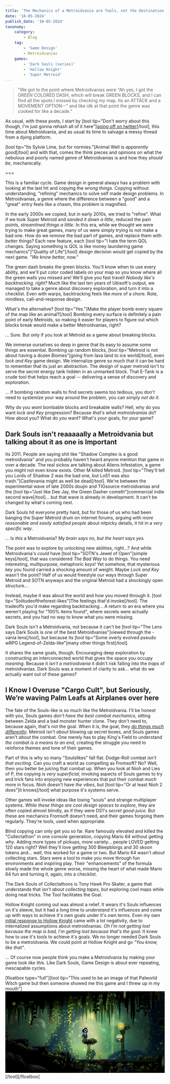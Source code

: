 ```yaml
---
title: 'The Mechanics of a Metroidvania are Tools, not the Destination'
date: '18-05-2024'
publish_date: '18-05-2024'
taxonomy:
    category:
        - Blog
    tag:
        - 'Game Design'
        - Metroidvanias
    games:
        - 'Dark Souls (series)'
        - 'Hollow Knight'
        - 'Super Metroid'
---
```


> "We got to the point where Metroidvanias were "Ah yes, I got the GREEN COLORED DASH, which will break GREEN BLOCKS, and I can find all the spots I missed by checking my map. Its an ATTACK and a MOVEMENT OPTION--" and like idk at that point the genre was cooked for like a decade."

As usual, with these posts, I start by [tool tip="Don't worry about this though, I'm just gonna rehash all of it here"][going off on twitter](https://x.com/KayinNasaki/status/1790726647936688596)[/tool], this time about Metroidvania, and as usual its time to salvage a messy thread from a dying platform. 

[tool tip="Its Sylvie Lime, but for normies."]Animal Well is *apparently good*[/tool] and with that, comes the think pieces and opinions on what the nebulous and poorly named genre of Metroidvanias is and how they *should be*, mechanically. 

===

This is a familiar cycle. Game design in general always has a problem with looking at the last hit and copying the *wrong things*. Copying without understanding, "refining" mechanics to solve self made design problems. In Metroidvanias, a genre where the difference between a "good" and a "great" entry feels like a chasm, this problem is magnified.

In the early 2000s we copied, but in early 2010s, we tried to "refine". What if we took Super Metroid and *sanded it down a little*, reduced the pain points, *streamlined things a little*. In this era, while we thought we were trying to make great games, many of us were simply trying to not make a bad one. How do we *remove* the bad part of games, and replace them with *better* things? Each new feature, each [tool tip="I hate the term QOL changes. Saying something is QOL is like money laundering game mechanics"]"Quality of Life"[/tool] design decision would get copied by the next game. *"We know better, now."*

The green dash breaks the green blocks. You'll know when to use every ability, and we'll put color coded labels on your map so you know where all the green walls you missed are! We'll give you fast travel! *Nobody like's backtracking, right?* Much like the last ten years of Ubisoft's output, we managed to take a genre about discovery exploration, and turn it into a checklist. Even with warps, backtracking feels like *more* of a chore. Rote, mindless, call-and-response design. 

What's the alternative? [tool tip="Yes."]Make the player bomb every square of the map like an animal?[/tool] Bombing every surface is definitely a pain point of early Metroids, so making it easier for players to figure out which blocks break would make a better Metroidvanias, right?

... Sure. But only if you look at Metroid as a game about breaking blocks.

We immerse ourselves so deep in genre that its easy to assume some things are essential. Bombing up random blocks, [tool tip="Metroid is not about having a dozen Biomes"]going from lava land to ice world[/tool], even *lock and Key* game design. We internalize genre so much that it can be hard to remember that its just an abstraction. The design of super metroid isn't to serve the secret energy tank hidden in an unmarked block. That E-Tank is a crude tool that helps reach a goal -- delivering a sense of discovery and exploration.

... If bombing random walls to find secrets seems too tedious, you don't need to systemize your way around the problem, you can simply *not do it.* 

Why do you *want* bombable blocks and breakable walls? Hell, why do you want *lock and Key* progression? Because *that's what metroidvanias do*? How about you? What do *you* want? What's *your* goals, for *your* game?

## Dark Souls isn't reaaaaally a Metroidvania but talking about it as one is Important

Its 2011. People are saying shit like "Shadow Complex is a good metroidvania" and you probably haven't heard anyone mention that game in over a decade. The real sickos are talking about Aliens Infestation, a game you might not even know exists. Other M killed Metroid. [tool tip="They'll tell you Lords of Shadow 2 was the bad one, but LoS1 was also trash."]Castlevania might as well be dead[/tool]. We're between the experimental wave of late 2000s doujin and TIGsource metroidvanias and the [tool tip="Just like Dee Jay, the Green Dasher cometh"]commercial indie second wave[/tool]... but that wave is already in development. It can't be changed by what's coming next.

Dark Souls hit everyone pretty hard, but for those of us who had been banging the Super Metroid drum on internet forums, arguing with *more reasonable and easily satisfied people* about nitpicky details, it hit in a *very specific way*.

... Is *this* a Metroidvania? My *brain says no, but the heart says yes.*

The point was to explore by unlocking new abilities, right...? And while Metroidvania's *could* have [tool tip="SOTN's Jewel of Open"]simple keys[/tool], that was considered *The Bad Way* to do things. You need interesting, multipurpose, metaphoric *keys*! Yet somehow, that mysterious key you found carried a shocking amount of weight. Maybe *Lock and Key* wasn't the point? Half of us would freestyle our ways through Super Metroid and SOTN anyways and the original Metroid had a shockingly open structure...

Instead, maybe it was about the world and how you moved through it. [tool tip="Solitudeoftheforest-likes"]The feelings that'd invoke[/tool]. The tradeoffs you'd make regarding backtracking... A return to an era where you weren't playing for "100% items found", where secrets were actually secrets, and you had no way to know what you were missing.

Dark Souls isn't a Metroidvania, not because it can't be [tool tip="The Lens says Dark Souls is one of the best Metroidvanias"]viewed through the -vania lens[/tool], but because its [tool tip="Some overly evolved pseudo wRPG Legend-of-Zelda-like"]many other things first[/tool]. 

It shares the same goals, though. Encouraging deep exploration by constructing an interconnected world that gives the space you occupy *meaning*. Because it *isn't a metroidvania* it didn't risk falling into the *traps* of metroidvanias. Dark Souls was a moment of clarity to ask... what do we actually want out of these games?

## I Know I Overuse "Cargo Cult", but Seriously, We’re waving Palm Leafs at Airplanes over here

The fate of the Souls-like is so much like the Metroidvania. I'll be honest with you, Souls games *don't have the best combat mechanics*, sitting between Zelda and a bad monster hunter clone. They don't need to, because again, that's not the goal. When it *is*, the goal, they [*do things much differently*](..\sekiro-pressed-all-my-buttons-in-the-right-ways-but-probably-could-afford-to-press-them-a-little-less). Metroid isn't *about* blowing up secret boxes, and Souls games aren't *about* the combat. One merely has to play King's Field to understand *the combat is a means to an end*, creating the struggle you need to reinforce themes and tone of their games.

Part of this is why so many "Soulslikes" fall flat. Dodge-Roll combat *isn't that exciting*. Can you craft a world as compelling as Fromsoft? No? Well, then you better be juicing that combat up. When you look at Nioh and Lies of P, the copying is *very superficial*, invoking aspects of Souls games to try and trick fans into enjoying new experiences that put their combat *much* more in focus. Nioh doesn't have *the vibes*, but [tool tip="Or at least Nioh 2 does"]it knows[/tool] what purpose it's systems serve.

Other games will invoke ideas like losing "souls" and strange multiplayer systems. *While these things are cool design spaces to explore*, they are often copied almost blindly, as if they were DS1's *secret good-juice*. But these are mechanics Fromsoft doesn't need, and their games forgoing them regularly. They're tools, used when appropriate.

Blind copying can only get you so far. Rare famously elevated and killed the "Collectathon" in one console generation, copying Mario 64 without getting *why*. Adding more types of pickups, more variety... people LOVED getting 120 stars right? Well they'll love getting 300 Bleepblorgs and 30 skoon tokens and... well, this worked for a game or two. But Mario 64 wasn't *about* collecting stars. Stars were a tool to make you move through fun environments and inspiring play. Their "enhancements" of the formula slowly made the whole genre worse, missing the heart of what made Mario 64 fun and turning it, again, into a checklist.

The Dark Souls of Collectathons is Tony Hawk Pro Skater, a game that understands that *isn't about collecting tapes*, but exploring cool maps while doing neat tricks. The Tool facilitates the Goal.

Hollow Knight coming out was almost a relief. It wears it's Souls influences on it's sleeve, but it had a long time to *understand* it's influences and come up with ways to achieve it's own goals under it's own terms. Even my own [initial response to Hollow Knight](../i-played-some-games-in-2018) came with a lot negativity, due to internalized assumptions about metroidvanias. *Oh I'm not getting lost because the map is bad, I'm getting lost because that's the goal*. It knew how to use it's tools to achieve it's goals. We no longer needed Dark Souls to be a metroidvania. We could point at Hollow Knight and go *"You know, like that"*.

... Of course now people think you make a Metroidvania by making your game look *like this*. Like Dark Souls, Game Design is about ever repeating, inescapable cycles.

[floatbox type="full"][tool tip="This used to be an image of that Palworld Witch game but then someone showed me this game and I threw up in my mouth"]![](devclone.jpg)[/tool][/floatbox]